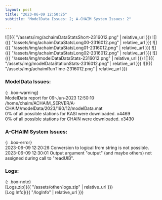 ```yaml
---
layout: post
title: "2023-06-09 12:50:25"
subtitle: "ModelData Issues: 2; A-CHAIM System Issues: 2"

---
```


![]({{ "/assets/img/achaimDataStatsShort-2316012.png" | relative_url }})
![]({{ "/assets/img/achaimDataStatsLong00-2316012.png" | relative_url }})
![]({{ "/assets/img/achaimDataStatsLong01-2316012.png" | relative_url }})
![]({{ "/assets/img/achaimDataStatsLong02-2316012.png" | relative_url }})
![]({{ "/assets/img/modelDataDataStats-2316012.png" | relative_url }})
![]({{ "/assets/img/modelDataStationStats-2316012.png" | relative_url }})
![]({{ "/assets/img/achaimRunTime-2316012.png" | relative_url }})


### ModelData Issues:  
  
{: .box-warning}  
 ModelData report for 09-Jun-2023 12:50:10   
 /home/chaim/ACHAIM_SERVER/A-CHAIM/modelData/2023/160/12/modelData.mat   
 0% of all possible stations for KASI were downloaded. x4469   
 0% of all possible stations for CHAIN were downloaded. x3430   
  
### A-CHAIM System Issues:  
  
{: .box-error}  
2023-06-09 12:20:26 Conversion to logical from string is not possible.  
2023-06-09 12:30:01 Output argument "output" (and maybe others) not assigned during call to "readUIB".  

### Logs:  
  
{: .box-note}  
[Logs.zip]({{ "/assets/other/logs.zip" | relative_url }})  
[Log Info]({{ "/logInfo" | relative_url }})  

